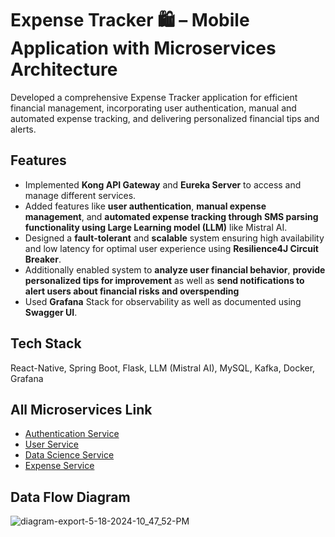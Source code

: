 # Expense Tracker 🛍️ – Mobile Application with Microservices Architecture

Developed a comprehensive Expense Tracker application for efficient financial management, incorporating user authentication, manual and automated expense tracking, and delivering personalized financial tips and alerts.

## Features

- Implemented **Kong API Gateway** and **Eureka Server** to access and manage different services.
- Added features like **user authentication**, **manual expense management**, and **automated expense tracking through SMS parsing functionality using Large Learning model (LLM)** like Mistral AI.
- Designed a **fault-tolerant** and **scalable** system ensuring high availability and low latency for optimal user experience using **Resilience4J Circuit Breaker**.
- Additionally enabled system to **analyze user financial behavior**, **provide personalized tips for improvement** as well as **send notifications to alert users about financial risks and overspending**
- Used **Grafana** Stack for observability as well as documented using **Swagger UI**.

## Tech Stack

React-Native, Spring Boot, Flask, LLM (Mistral AI), MySQL, Kafka, Docker, Grafana

## All Microservices Link

- [Authentication Service](https://github.com/chandankrr/auth-service)
- [User Service](https://github.com/chandankrr/user-service)
- [Data Science Service](https://github.com/chandankrr/data-science-service)
- [Expense Service](https://github.com/chandankrr/expense-service)

## Data Flow Diagram

![diagram-export-5-18-2024-10_47_52-PM](https://github.com/chandankrr/expense-tracker/assets/87066174/98323035-a21f-4dec-b009-bf22e9093868)

